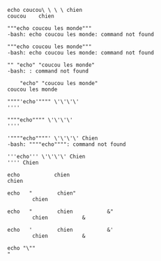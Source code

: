 ```shell
echo coucou\ \ \ \ chien
coucou    chien
```

```shell
"""echo coucou les monde"""
-bash: echo coucou les monde: command not found
```

```shell
"""echo coucou les monde"""
-bash: echo coucou les monde: command not found
```

```shell
"" "echo" "coucou les monde"
-bash: : command not found
```

```shell
    "echo" "coucou les monde"
coucou les monde
```

```shell
""""'echo'"""" \'\'\'\'
''''
```

```shell
""""echo"""" \'\'\'\'
''''
```

```shell
'""""echo""""' \'\'\'\' Chien
-bash: """"echo"""": command not found
```

```shell
'''echo''' \'\'\'\' Chien
'''' Chien
```

```shell
echo           chien
chien
```

```shell
echo   "        chien"
        chien
```

```shell
echo   "        chien           &"
        chien           &
```

```shell
echo   '        chien           &'
        chien           &
```

```shell
echo "\""
"
```
